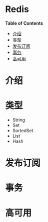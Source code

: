 <h1> Redis </h1>

**Table of Contents**
- [介绍](#%e4%bb%8b%e7%bb%8d)
- [类型](#%e7%b1%bb%e5%9e%8b)
- [发布订阅](#%e5%8f%91%e5%b8%83%e8%ae%a2%e9%98%85)
- [事务](#%e4%ba%8b%e5%8a%a1)
- [高可用](#%e9%ab%98%e5%8f%af%e7%94%a8)

# 介绍



# 类型

- String
- Set
- SortedSet
- List
- Hash

# 发布订阅

# 事务

# 高可用